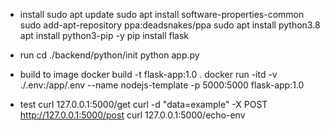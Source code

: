 * install
sudo apt update
sudo apt install software-properties-common
sudo add-apt-repository ppa:deadsnakes/ppa
sudo apt install python3.8
apt install python3-pip -y
pip install flask

* run
cd ./backend/python/init
python app.py

* build to image
docker build -t flask-app:1.0 .
docker run -itd -v ./.env:/app/.env --name nodejs-template -p 5000:5000 flask-app:1.0

* test
curl 127.0.0.1:5000/get
curl -d "data=example" -X POST http://127.0.0.1:5000/post
curl 127.0.0.1:5000/echo-env
